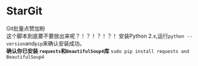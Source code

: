 # StarGit
Git批量点赞加粉
<br/>这个脚本到底要不要放出来呢？！？！？！？！
安装Python 2.x,运行```python --version```and```pip```来确认安装成功。    
__确认你已安装 ```requests```和```BeautifulSoup4```库__
```sudo pip install requests and BeautifulSoup4```

